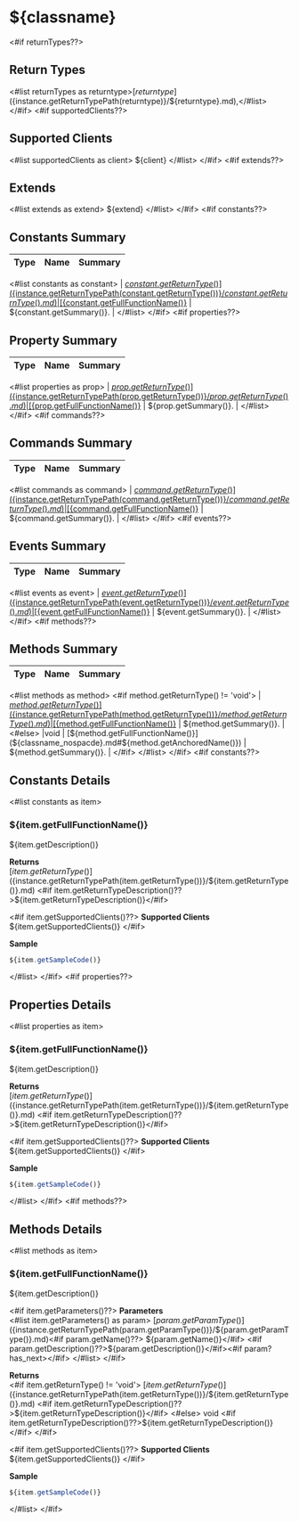 #  ${classname}

<#if returnTypes??>
## **Return Types**
<#list returnTypes as returntype>[${returntype}](${instance.getReturnTypePath(returntype)}/${returntype}.md),</#list>
</#if>
<#if supportedClients??>
## **Supported Clients**

<#list supportedClients as client>
    ${client}
</#list>
</#if>
<#if extends??>

## **Extends**
<#list extends as extend>
    ${extend}
</#list>
</#if>
<#if constants??>

## Constants Summary

| Type                                                  | Name                                          | Summary                                                          |
| ----------------------------------------------------- | --------------------------------------------- | ---------------------------------------------------------------- |
<#list constants as constant>
| [${constant.getReturnType()}](${instance.getReturnTypePath(constant.getReturnType())}/${constant.getReturnType()}.md) | [${constant.getFullFunctionName()}](${classname_nospacde}.md#${constant.getFullFunctionName()})                   | ${constant.getSummary()}.                                    |
</#list>
</#if>
<#if properties??>

## Property Summary

| Type                                                  | Name                    | Summary                                                                                                           |
| ----------------------------------------------------- | ----------------------- | ----------------------------------------------------------------------------------------------------------------- |
<#list properties as prop>
| [${prop.getReturnType()}](${instance.getReturnTypePath(prop.getReturnType())}/${prop.getReturnType()}.md) | [${prop.getFullFunctionName()}](${classname_nospacde}.md#${prop.getFullFunctionName()})                   | ${prop.getSummary()}.                                    |
</#list>
</#if>
<#if commands??>

## Commands Summary

| Type                                                  | Name                    | Summary                                                                                                           |
| ----------------------------------------------------- | ----------------------- | ----------------------------------------------------------------------------------------------------------------- |
<#list commands as command>
| [${command.getReturnType()}](${instance.getReturnTypePath(command.getReturnType())}/${command.getReturnType()}.md) | [${command.getFullFunctionName()}](${classname_nospacde}.md#${command.getFullFunctionName()})                   | ${command.getSummary()}.                                    |
</#list>
</#if>
<#if events??>

## Events Summary

| Type                                                  | Name                    | Summary                                                                                                           |
| ----------------------------------------------------- | ----------------------- | ----------------------------------------------------------------------------------------------------------------- |
<#list events as event>
| [${event.getReturnType()}](${instance.getReturnTypePath(event.getReturnType())}/${event.getReturnType()}.md) | [${event.getFullFunctionName()}](${classname_nospacde}.md#${event.getAnchoredName()})                   | ${event.getSummary()}.                                    |
</#list>
</#if>
<#if methods??>

## Methods Summary

| Type                                                  | Name                    | Summary                                                                                                           |
| ----------------------------------------------------- | ----------------------- | ----------------------------------------------------------------------------------------------------------------- |
<#list methods as method>
<#if method.getReturnType() != 'void'>
| [${method.getReturnType()}](${instance.getReturnTypePath(method.getReturnType())}/${method.getReturnType()}.md) | [${method.getFullFunctionName()}](${classname_nospacde}.md#${method.getAnchoredName()})                   | ${method.getSummary()}.                                    |
<#else>
|void | [${method.getFullFunctionName()}](${classname_nospacde}.md#${method.getAnchoredName()})                   | ${method.getSummary()}.                                    |
</#if>
</#list>
</#if>
<#if constants??>

## Constants Details

<#list constants as item>
### ${item.getFullFunctionName()}

${item.getDescription()}

**Returns**\
[${item.getReturnType()}](${instance.getReturnTypePath(item.getReturnType())}/${item.getReturnType()}.md) <#if item.getReturnTypeDescription()??>${item.getReturnTypeDescription()}</#if>

<#if item.getSupportedClients()??>
**Supported Clients**\
${item.getSupportedClients()}
</#if>

**Sample**

```javascript
${item.getSampleCode()}
```
</#list>
</#if>
<#if properties??>

## Properties Details

<#list properties as item>
### ${item.getFullFunctionName()}

${item.getDescription()}

**Returns**\
[${item.getReturnType()}](${instance.getReturnTypePath(item.getReturnType())}/${item.getReturnType()}.md) <#if item.getReturnTypeDescription()??>${item.getReturnTypeDescription()}</#if>

<#if item.getSupportedClients()??>
**Supported Clients**\
${item.getSupportedClients()}
</#if>

**Sample**

```javascript
${item.getSampleCode()}
```
</#list>
</#if>
<#if methods??>

## Methods Details

<#list methods as item>
### ${item.getFullFunctionName()}

${item.getDescription()}

<#if item.getParameters()??>
**Parameters**\
<#list item.getParameters() as param>
[${param.getParamType()}](${instance.getReturnTypePath(param.getParamType())}/${param.getParamType()}.md)<#if param.getName()??> ${param.getName()}</#if> <#if param.getDescription()??>${param.getDescription()}</#if><#if param?has_next>\</#if>
</#list>
</#if>

**Returns**\
<#if item.getReturnType() != 'void'>
[${item.getReturnType()}](${instance.getReturnTypePath(item.getReturnType())}/${item.getReturnType()}.md) <#if item.getReturnTypeDescription()??>${item.getReturnTypeDescription()}</#if>
<#else>
void <#if item.getReturnTypeDescription()??>${item.getReturnTypeDescription()}</#if>
</#if>

<#if item.getSupportedClients()??>
**Supported Clients**\
${item.getSupportedClients()}
</#if>

**Sample**

```javascript
${item.getSampleCode()}
```
</#list>
</#if>

